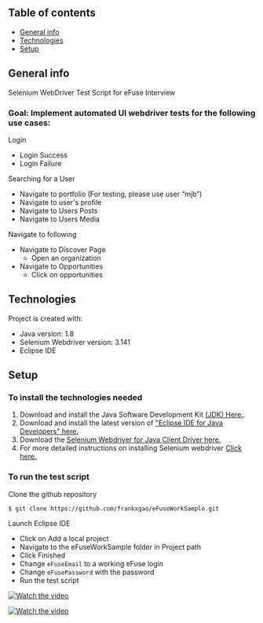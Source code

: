 ## Table of contents
* [General info](#general-info)
* [Technologies](#technologies)
* [Setup](#setup)


## General info 
Selenium WebDriver Test Script for eFuse Interview
### Goal: Implement automated UI webdriver tests for the following use cases:
Login
 - Login Success
 - Login Failure

Searching for a User
 - Navigate to portfolio (For testing, please use user “mjb”)
 - Navigate to user's profile
 - Navigate to Users Posts
 - Navigate to Users Media

Navigate to following
 - Navigate to Discover Page
   - Open an organization
 - Navigate to Opportunities
   - Click on opportunities


## Technologies
Project is created with:
* Java version: 1.8
* Selenium Webdriver version: 3.141
* Eclipse IDE


## Setup
### To install the technologies needed
1. Download and install the Java Software Development Kit [(JDK) Here.](https://www.oracle.com/java/technologies/javase-downloads.html).
2. Download and install the latest version of ["Eclipse IDE for Java Developers" here.](http://www.eclipse.org/downloads/)
3. Download the [Selenium Webdriver for Java Client Driver here.](https://www.selenium.dev/downloads/)
4. For more detailed instructions on installing Selenium webdriver [Click here.](https://www.guru99.com/installing-selenium-webdriver.html)

### To run the test script
Clone the github repository
```
$ git clone https://github.com/frankxgao/eFuseWorkSample.git
```
Launch Eclipse IDE
 - Click on Add a local project
 - Navigate to the eFuseWorkSample folder in Project path
 - Click Finished
 - Change `eFuseEmail` to a working eFuse login
 - Change `eFusePassword` with the password
 - Run the test script

[![Watch the video](https://i.imgur.com/M54Ze7h.png)](https://youtu.be/dWOaTaMvqtU)

[![Watch the video](https://i.imgur.com/HVf1I60.png)](https://youtu.be/RFfqpUxmKlU)

